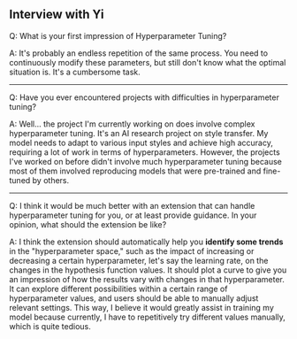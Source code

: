 ## Interview with Yi 

Q: What is your first impression of Hyperparameter Tuning?

A: It's probably an endless repetition of the same process. You need to continuously modify these parameters, but still don't know what the optimal situation is. It's a cumbersome task.

---

Q: Have you ever encountered projects with difficulties in hyperparameter tuning?

A: Well... the project I'm currently working on does involve complex hyperparameter tuning. It's an AI research project on style transfer. My model needs to adapt to various input styles and achieve high accuracy, requiring a lot of work in terms of hyperparameters. However, the projects I've worked on before didn't involve much hyperparameter tuning because most of them involved reproducing models that were pre-trained and fine-tuned by others.

---

Q: I think it would be much better with an extension that can handle hyperparameter tuning for you, or at least provide guidance. In your opinion, what should the extension be like?

A: I think the extension should automatically help you __identify some trends__ in the "hyperparameter space," such as the impact of increasing or decreasing a certain hyperparameter, let's say the learning rate, on the changes in the hypothesis function values. It should plot a curve to give you an impression of how the results vary with changes in that hyperparameter. It can explore different possibilities within a certain range of hyperparameter values, and users should be able to manually adjust relevant settings. This way, I believe it would greatly assist in training my model because currently, I have to repetitively try different values manually, which is quite tedious.